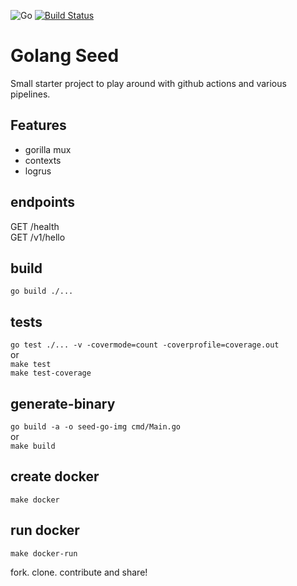 ![Go](https://github.com/sapiderman/seed-go/workflows/Go/badge.svg)
[![Build Status](https://dev.azure.com/sapiderman/seed-go/_apis/build/status/sapiderman.seed-go?branchName=master)](https://dev.azure.com/sapiderman/seed-go/_build/latest?definitionId=1&branchName=master)

# Golang Seed

Small starter project to play around with github actions and various pipelines.  

## Features

- gorilla mux  
- contexts  
- logrus  

## endpoints

GET /health  
GET /v1/hello  

## build

`go build ./...`  

## tests

`go test ./... -v -covermode=count -coverprofile=coverage.out`  
or  
`make test`  
`make test-coverage`  

## generate-binary

`go build -a -o seed-go-img cmd/Main.go`  
or  
`make build`  

## create docker

`make docker`  

## run docker  

`make docker-run`  

fork. clone. contribute and share!  
